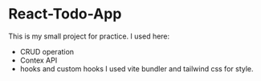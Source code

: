 # React-Todo-App

This is my small project for practice.
I used here:
* CRUD operation
* Contex API
* hooks and custom hooks
I used vite bundler and tailwind css for style.
